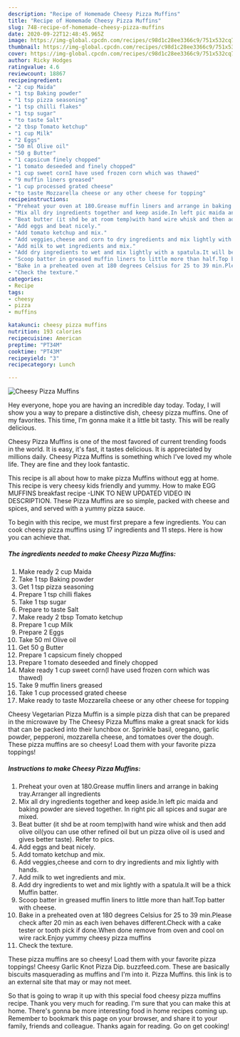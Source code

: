 ```yaml
---
description: "Recipe of Homemade Cheesy Pizza Muffins"
title: "Recipe of Homemade Cheesy Pizza Muffins"
slug: 748-recipe-of-homemade-cheesy-pizza-muffins
date: 2020-09-22T12:48:45.965Z
image: https://img-global.cpcdn.com/recipes/c98d1c28ee3366c9/751x532cq70/cheesy-pizza-muffins-recipe-main-photo.jpg
thumbnail: https://img-global.cpcdn.com/recipes/c98d1c28ee3366c9/751x532cq70/cheesy-pizza-muffins-recipe-main-photo.jpg
cover: https://img-global.cpcdn.com/recipes/c98d1c28ee3366c9/751x532cq70/cheesy-pizza-muffins-recipe-main-photo.jpg
author: Ricky Hodges
ratingvalue: 4.6
reviewcount: 18867
recipeingredient:
- "2 cup Maida"
- "1 tsp Baking powder"
- "1 tsp pizza seasoning"
- "1 tsp chilli flakes"
- "1 tsp sugar"
- "to taste Salt"
- "2 tbsp Tomato ketchup"
- "1 cup Milk"
- "2 Eggs"
- "50 ml Olive oil"
- "50 g Butter"
- "1 capsicum finely chopped"
- "1 tomato deseeded and finely chopped"
- "1 cup sweet cornI have used frozen corn which was thawed"
- "9 muffin liners greased"
- "1 cup processed grated cheese"
- "to taste Mozzarella cheese or any other cheese for topping"
recipeinstructions:
- "Preheat your oven at 180.Grease muffin liners and arrange in baking tray.Arranger all ingredients"
- "Mix all dry ingredients together and keep aside.In left pic maida and baking powder are sieved together. In right pic all spices and sugar are mixed."
- "Beat butter (it shd be at room temp)with hand wire whisk and then add olive oil(you can use other refined oil but un pizza olive oil is used and gives better taste). Refer to pics."
- "Add eggs and beat nicely."
- "Add tomato ketchup and mix."
- "Add veggies,cheese and corn to dry ingredients and mix lightly with hands."
- "Add milk to wet ingredients and mix."
- "Add dry ingredients to wet and mix lightly with a spatula.It will be a thick Muffin batter."
- "Scoop batter in greased muffin liners to little more than half.Top batter with cheese."
- "Bake in a preheated oven at 180 degrees Celsius for 25 to 39 min.Please check after 20 min as each iven behaves different.Check with a cake tester or tooth pick if done.When done remove from oven and cool on wire rack.Enjoy yummy cheesy pizza muffins"
- "Check the texture."
categories:
- Recipe
tags:
- cheesy
- pizza
- muffins

katakunci: cheesy pizza muffins 
nutrition: 193 calories
recipecuisine: American
preptime: "PT34M"
cooktime: "PT43M"
recipeyield: "3"
recipecategory: Lunch

---
```



![Cheesy Pizza Muffins](https://img-global.cpcdn.com/recipes/c98d1c28ee3366c9/751x532cq70/cheesy-pizza-muffins-recipe-main-photo.jpg)

Hey everyone, hope you are having an incredible day today. Today, I will show you a way to prepare a distinctive dish, cheesy pizza muffins. One of my favorites. This time, I'm gonna make it a little bit tasty. This will be really delicious.

Cheesy Pizza Muffins is one of the most favored of current trending foods in the world. It is easy, it's fast, it tastes delicious. It is appreciated by millions daily. Cheesy Pizza Muffins is something which I've loved my whole life. They are fine and they look fantastic.

This recipe is all about how to make pizza Muffins without egg at home. This recipe is very cheesy kids friendly and yummy. How to make EGG MUFFINS breakfast recipe -LINK TO NEW UPDATED VIDEO IN DESCRIPTION. These Pizza Muffins are so simple, packed with cheese and spices, and served with a yummy pizza sauce.


To begin with this recipe, we must first prepare a few ingredients. You can cook cheesy pizza muffins using 17 ingredients and 11 steps. Here is how you can achieve that.

<!--inarticleads1-->

##### The ingredients needed to make Cheesy Pizza Muffins:

1. Make ready 2 cup Maida
1. Take 1 tsp Baking powder
1. Get 1 tsp pizza seasoning
1. Prepare 1 tsp chilli flakes
1. Take 1 tsp sugar
1. Prepare to taste Salt
1. Make ready 2 tbsp Tomato ketchup
1. Prepare 1 cup Milk
1. Prepare 2 Eggs
1. Take 50 ml Olive oil
1. Get 50 g Butter
1. Prepare 1 capsicum finely chopped
1. Prepare 1 tomato deseeded and finely chopped
1. Make ready 1 cup sweet corn(I have used frozen corn which was thawed)
1. Take 9 muffin liners greased
1. Take 1 cup processed grated cheese
1. Make ready to taste Mozzarella cheese or any other cheese for topping


Cheesy Vegetarian Pizza Muffin is a simple pizza dish that can be prepared in the microwave by The Cheesy Pizza Muffins make a great snack for kids that can be packed into their lunchbox or. Sprinkle basil, oregano, garlic powder, pepperoni, mozzarella cheese, and tomatoes over the dough. These pizza muffins are so cheesy! Load them with your favorite pizza toppings! 

<!--inarticleads2-->

##### Instructions to make Cheesy Pizza Muffins:

1. Preheat your oven at 180.Grease muffin liners and arrange in baking tray.Arranger all ingredients
1. Mix all dry ingredients together and keep aside.In left pic maida and baking powder are sieved together. In right pic all spices and sugar are mixed.
1. Beat butter (it shd be at room temp)with hand wire whisk and then add olive oil(you can use other refined oil but un pizza olive oil is used and gives better taste). Refer to pics.
1. Add eggs and beat nicely.
1. Add tomato ketchup and mix.
1. Add veggies,cheese and corn to dry ingredients and mix lightly with hands.
1. Add milk to wet ingredients and mix.
1. Add dry ingredients to wet and mix lightly with a spatula.It will be a thick Muffin batter.
1. Scoop batter in greased muffin liners to little more than half.Top batter with cheese.
1. Bake in a preheated oven at 180 degrees Celsius for 25 to 39 min.Please check after 20 min as each iven behaves different.Check with a cake tester or tooth pick if done.When done remove from oven and cool on wire rack.Enjoy yummy cheesy pizza muffins
1. Check the texture.


These pizza muffins are so cheesy! Load them with your favorite pizza toppings! Cheesy Garlic Knot Pizza Dip. buzzfeed.com. These are basically biscuits masquerading as muffins and I&#39;m into it. Pizza Muffins. this link is to an external site that may or may not meet. 

So that is going to wrap it up with this special food cheesy pizza muffins recipe. Thank you very much for reading. I'm sure that you can make this at home. There's gonna be more interesting food in home recipes coming up. Remember to bookmark this page on your browser, and share it to your family, friends and colleague. Thanks again for reading. Go on get cooking!
